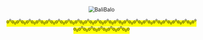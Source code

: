 <div align="center">
<img alt="BaliBalo" src="https://raw.githubusercontent.com/BaliBalo/BaliBalo/master/cubes.gif?sanitize=true&v=2">

<mark><sup>o<sup>o</sup>o<sub>o</sub>o<sup>o</sup>o<sub>o</sub>o<sup>o</sup>o<sub>o</sub>o<sup>o</sup>o<sub>o</sub>o<sup>o</sup>o<sub>o</sub>o<sup>o</sup>o<sub>o</sub>o<sup>o</sup>o<sub>o</sub>o<sup>o</sup>o<sub>o</sub>o<sup>o</sup>o<sub>o</sub>o<sup>o</sup>o<sub>o</sub>o<sup>o</sup>o<sub>o</sub>o<sup>o</sup>o<sub>o</sub>o<sup>o</sup>o<sub>o</sub>o<sup>o</sup>o<sub>o</sub>o<sup>o</sup>o<sub>o</sub>o<sup>o</sup>o<sub>o</sub>o<sup>o</sup>o<sub>o</sub>o<sup>o</sup>o<sub>o</sub>o<sup>o</sup>o<sub>o</sub>o<sup>o</sup>o<sub>o</sub>o<sup>o</sup>o<sub>o</sub>o<sup>o</sup>o<sub>o</sub>o<sup>o</sup>o<sub>o</sub>o<sup>o</sup>o<sub>o</sub>o<sup>o</sup>o<sub>o</sub>o</sup></mark>
</div>
